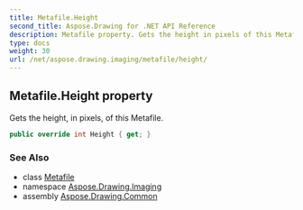 ```yaml
---
title: Metafile.Height
second_title: Aspose.Drawing for .NET API Reference
description: Metafile property. Gets the height in pixels of this Metafile
type: docs
weight: 30
url: /net/aspose.drawing.imaging/metafile/height/
---
```

## Metafile.Height property

Gets the height, in pixels, of this Metafile.

```csharp
public override int Height { get; }
```

### See Also

* class [Metafile](../)
* namespace [Aspose.Drawing.Imaging](../../metafile/)
* assembly [Aspose.Drawing.Common](../../../)


